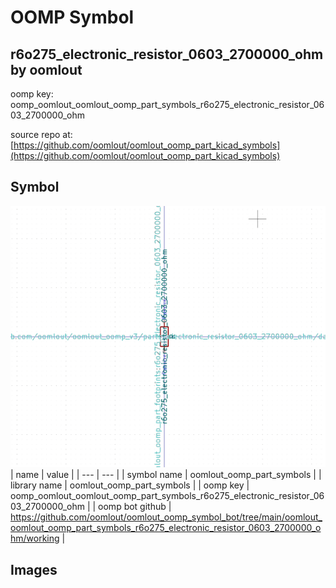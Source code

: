 # OOMP Symbol  
## r6o275_electronic_resistor_0603_2700000_ohm  by oomlout  
  
oomp key: oomp_oomlout_oomlout_oomp_part_symbols_r6o275_electronic_resistor_0603_2700000_ohm  
  
source repo at: [https://github.com/oomlout/oomlout_oomp_part_kicad_symbols](https://github.com/oomlout/oomlout_oomp_part_kicad_symbols)  
## Symbol  
  
[![working.png](working_600.png)](working.png)  
| name | value | 
| --- | --- | 
| symbol name | oomlout_oomp_part_symbols | 
| library name | oomlout_oomp_part_symbols | 
| oomp key | oomp_oomlout_oomlout_oomp_part_symbols_r6o275_electronic_resistor_0603_2700000_ohm | 
| oomp bot github | https://github.com/oomlout/oomlout_oomp_symbol_bot/tree/main/oomlout_oomlout_oomp_part_symbols_r6o275_electronic_resistor_0603_2700000_ohm/working | 
## Images  
